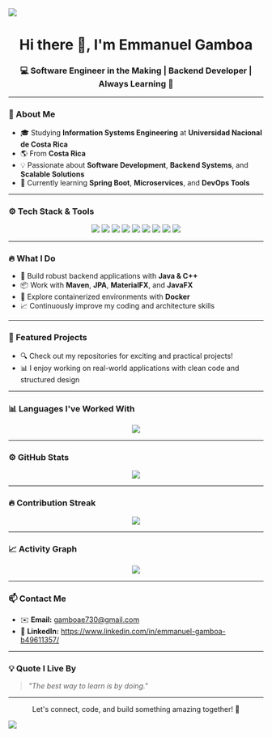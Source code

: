 <!-- Banner superior -->
<img src="https://capsule-render.vercel.app/api?type=waving&color=0:3B82F6,100:10B981&height=200&section=header&text=Emmanuel%20Gamboa%20🚀&fontSize=40&fontColor=ffffff" />

<h1 align="center">Hi there 👋, I'm Emmanuel Gamboa</h1>
<h3 align="center">💻 Software Engineer in the Making | Backend Developer | Always Learning 🚀</h3>

---

### 📍 About Me

- 🎓 Studying **Information Systems Engineering** at **Universidad Nacional de Costa Rica**  
- 🌎 From **Costa Rica**
- 💡 Passionate about **Software Development**, **Backend Systems**, and **Scalable Solutions**
- 🌱 Currently learning **Spring Boot**, **Microservices**, and **DevOps Tools**

---

### ⚙️ Tech Stack & Tools

<p align="center">
  <img src="https://img.shields.io/badge/Java-007396?style=for-the-badge&logo=java&logoColor=white" />
  <img src="https://img.shields.io/badge/C++-00599C?style=for-the-badge&logo=c%2B%2B&logoColor=white" />
  <img src="https://img.shields.io/badge/Maven-C71A36?style=for-the-badge&logo=apachemaven&logoColor=white" />
  <img src="https://img.shields.io/badge/JavaFX-1B1F23?style=for-the-badge&logo=java&logoColor=white" />
  <img src="https://img.shields.io/badge/MaterialFX-0A66C2?style=for-the-badge" />
  <img src="https://img.shields.io/badge/JPA-6DB33F?style=for-the-badge" />
  <img src="https://img.shields.io/badge/Docker-2496ED?style=for-the-badge&logo=docker&logoColor=white" />
  <img src="https://img.shields.io/badge/IntelliJ IDEA-000000?style=for-the-badge&logo=intellijidea&logoColor=white" />
  <img src="https://img.shields.io/badge/NetBeans-1B6AC6?style=for-the-badge&logo=apachenetbeanside&logoColor=white" />
</p>

---

### 🔥 What I Do

- 🧠 Build robust backend applications with **Java & C++**
- 📦 Work with **Maven**, **JPA**, **MaterialFX**, and **JavaFX**
- 🐳 Explore containerized environments with **Docker**
- 📈 Continuously improve my coding and architecture skills

---

### 📂 Featured Projects

- 🔍 Check out my repositories for exciting and practical projects!
- 📊 I enjoy working on real-world applications with clean code and structured design

---

### 📊 Languages I've Worked With

<p align="center">
  <img src="https://github-readme-stats-git-masterrstaa-rickstaa.vercel.app/api/top-langs/?username=gamboaxx&layout=compact&langs_count=6&theme=tokyonight" />
</p>

---

### ⚙️ GitHub Stats

<p align="center">
  <img src="https://github-readme-stats-git-masterrstaa-rickstaa.vercel.app/api?username=gamboaxx&show_icons=true&theme=tokyonight&hide_title=true&include_all_commits=true&count_private=true&custom_title=GitHub%20Stats%20🔥" />
</p>

---

### 🔥 Contribution Streak

<p align="center">
  <img src="https://github-readme-streak-stats.herokuapp.com?user=gamboaxx&theme=tokyonight&date_format=M%20j%5B%2C%20Y%5D" />
</p>

---

### 📈 Activity Graph

<p align="center">
  <img src="https://github-readme-activity-graph.vercel.app/graph?username=gamboaxx&theme=tokyo-night" />
</p>

---

### 📫 Contact Me

- ✉️ **Email:** [gamboae730@gmail.com](mailto:gamboae730@gmail.com)  
- 💼 **LinkedIn:** https://www.linkedin.com/in/emmanuel-gamboa-b49611357/

---

### 💡 Quote I Live By
> *"The best way to learn is by doing."*

---

<p align="center">Let's connect, code, and build something amazing together! 🚀</p>

<img src="https://capsule-render.vercel.app/api?type=waving&color=0:10B981,100:3B82F6&height=150&section=footer"/>
